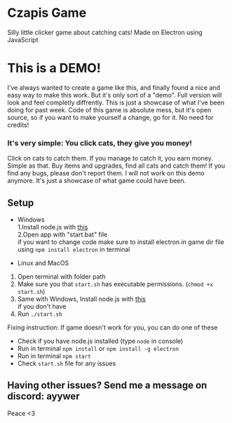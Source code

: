# Czapis Game

Silly little clicker game about catching cats!
Made on Electron using JavaScript

# This is a DEMO!
I've always wanted to create a game like this, and finally found a nice and easy way to make this work. But it's only sort of a "demo". Full version will look and feel completly diffrently.
This is just a showcase of what I've been doing for past week. Code of this game is absolute mess, but it's open source, so if you want to make yourself a change, go for it. No need for credits!

### It's very simple: You click cats, they give you money!
Click on cats to catch them. If you manage to catch it, you earn money. Simple as that. 
Buy items and upgrades, find all cats and catch them!
If you find any bugs, please don't report them. I will not work on this demo anymore. It's just a showcase of what game could have been.

## Setup
- Windows <br />
1.Install node.js with [this](https://nodejs.org/en) <br />
2.Open app with "start.bat" file <br />
if you want to change code make sure to install electron in game dir file using ``npm install electron`` in terminal <br />

- Linux and MacOS
1. Open terminal with folder path
2. Make sure you that ``start.sh`` has executable permissions. (``chmod +x start.sh``)
3. Same with Windows, Install node.js with [this](https://nodejs.org/en) <br /> if you don't have
4. Run ``./start.sh``

Fixing instruction:
If game doesn't work for you, you can do one of these
- Check if you have node.js installed (type ``node`` in console)
- Run in terminal ``npm install`` or ``npm install -g electron``
- Run in terminal ``npm start``
- Check ``start.sh`` file for any issues


## Having other issues? Send me a message on discord: ayywer
Peace <3
